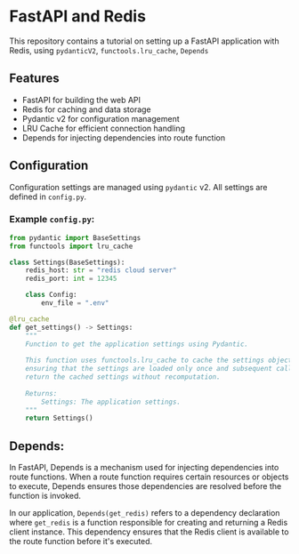 # FastAPI and Redis

This repository contains a tutorial on setting up a FastAPI application with Redis, using `pydanticV2`, `functools.lru_cache`, `Depends`

## Features

- FastAPI for building the web API
- Redis for caching and data storage
- Pydantic v2 for configuration management
- LRU Cache for efficient connection handling
- Depends for injecting dependencies into route function



## Configuration

Configuration settings are managed using `pydantic` v2. All settings are defined in `config.py`.

### Example `config.py`:

```python
from pydantic import BaseSettings
from functools import lru_cache

class Settings(BaseSettings):
    redis_host: str = "redis cloud server"
    redis_port: int = 12345

    class Config:
        env_file = ".env"

@lru_cache
def get_settings() -> Settings:
    """
    Function to get the application settings using Pydantic.
    
    This function uses functools.lru_cache to cache the settings object,
    ensuring that the settings are loaded only once and subsequent calls 
    return the cached settings without recomputation.
    
    Returns:
        Settings: The application settings.
    """
    return Settings()
```

## Depends:

In FastAPI, Depends is a mechanism used for injecting dependencies into route functions. When a route function requires certain resources or objects to execute, Depends ensures those dependencies are resolved before the function is invoked.

In our application, `Depends(get_redis)` refers to a dependency declaration where `get_redis` is a function responsible for creating and returning a Redis client instance. This dependency ensures that the Redis client is available to the route function before it's executed.


